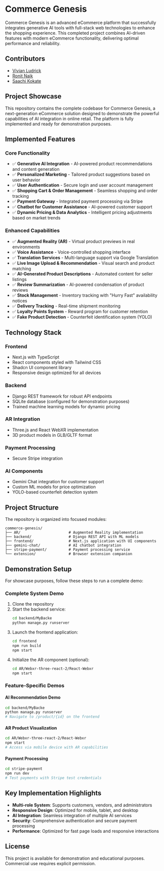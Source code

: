 # Commerce Genesis

Commerce Genesis is an advanced eCommerce platform that successfully integrates generative AI tools with full-stack web technologies to enhance the shopping experience. This completed project combines AI-driven features with modern eCommerce functionality, delivering optimal performance and reliability.

## Contributors
- [Vivian Ludrick](https://github.com/vivalchemy)
- [Ronit Naik](https://github.com/RonitNaik122)
- [Saachi Kokate](https://github.com/SaachiK08)

## Project Showcase

This repository contains the complete codebase for Commerce Genesis, a next-generation eCommerce solution designed to demonstrate the powerful capabilities of AI integration in online retail. The platform is fully implemented and ready for demonstration purposes.

## Implemented Features

### Core Functionality
- ✅ **Generative AI Integration** - AI-powered product recommendations and content generation
- ✅ **Personalized Marketing** - Tailored product suggestions based on user behavior
- ✅ **User Authentication** - Secure login and user account management 
- ✅ **Shopping Cart & Order Management** - Seamless shopping and order tracking
- ✅ **Payment Gateway** - Integrated payment processing via Stripe
- ✅ **Chatbot for Customer Assistance** - AI-powered customer support
- ✅ **Dynamic Pricing & Data Analytics** - Intelligent pricing adjustments based on market trends

### Enhanced Capabilities
- ✅ **Augmented Reality (AR)** - Virtual product previews in real environments
- ✅ **Voice Assistance** - Voice-controlled shopping interface
- ✅ **Translation Services** - Multi-language support via Google Translation
- ✅ **Live Image Upload & Recommendation** - Visual search and product matching
- ✅ **AI-Generated Product Descriptions** - Automated content for seller listings
- ✅ **Review Summarization** - AI-powered condensation of product reviews
- ✅ **Stock Management** - Inventory tracking with "Hurry Fast" availability notices
- ✅ **Delivery Tracking** - Real-time shipment monitoring
- ✅ **Loyalty Points System** - Reward program for customer retention
- ✅ **Fake Product Detection** - Counterfeit identification system (YOLO)

## Technology Stack

### Frontend
- Next.js with TypeScript
- React components styled with Tailwind CSS
- Shadcn UI component library
- Responsive design optimized for all devices

### Backend
- Django REST framework for robust API endpoints
- SQLite database (configured for demonstration purposes)
- Trained machine learning models for dynamic pricing

### AR Integration
- Three.js and React WebXR implementation
- 3D product models in GLB/GLTF format

### Payment Processing
- Secure Stripe integration

### AI Components
- Gemini Chat integration for customer support
- Custom ML models for price optimization
- YOLO-based counterfeit detection system

## Project Structure

The repository is organized into focused modules:

```
commerce-genesis/
├── AR/                      # Augmented Reality implementation
├── backend/                 # Django REST API with ML models
├── frontend/                # Next.js application with UI components
├── gemini-chat/             # AI chatbot integration
├── stripe-payment/          # Payment processing service
└── extension/               # Browser extension companion
```

## Demonstration Setup

For showcase purposes, follow these steps to run a complete demo:

### Complete System Demo
1. Clone the repository
2. Start the backend service:
   ```bash
   cd backend/MyBacke
   python manage.py runserver
   ```
3. Launch the frontend application:
   ```bash
   cd frontend
   npm run build
   npm start
   ```
4. Initialize the AR component (optional):
   ```bash
   cd AR/Webxr-three-react-2/React-Webxr
   npm start
   ```

### Feature-Specific Demos

#### AI Recommendation Demo
```bash
cd backend/MyBacke
python manage.py runserver
# Navigate to /product/{id} on the frontend
```

#### AR Product Visualization
```bash
cd AR/Webxr-three-react-2/React-Webxr
npm start
# Access via mobile device with AR capabilities
```

#### Payment Processing
```bash
cd stripe-payment
npm run dev
# Test payments with Stripe test credentials
```

## Key Implementation Highlights

- **Multi-role System**: Supports customers, vendors, and administrators
- **Responsive Design**: Optimized for mobile, tablet, and desktop
- **AI Integration**: Seamless integration of multiple AI services
- **Security**: Comprehensive authentication and secure payment processing
- **Performance**: Optimized for fast page loads and responsive interactions

## License

This project is available for demonstration and educational purposes. Commercial use requires explicit permission.
